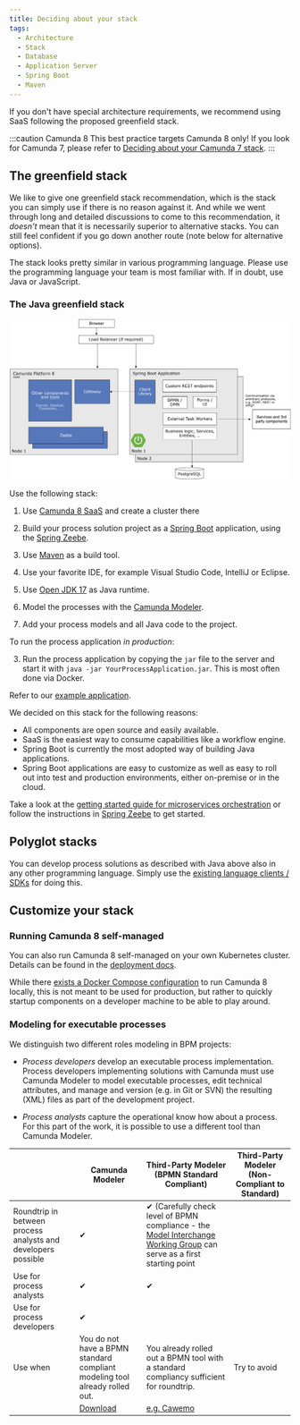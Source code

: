 ```yaml
---
title: Deciding about your stack
tags:
  - Architecture
  - Stack
  - Database
  - Application Server
  - Spring Boot
  - Maven
---
```


If you don't have special architecture requirements, we recommend using SaaS following the proposed greenfield stack.

:::caution Camunda 8
This best practice targets Camunda 8 only! If you look for Camunda 7, please refer to [Deciding about your Camunda 7 stack](../deciding-about-your-stack-c7/).
:::

## The greenfield stack

We like to give one greenfield stack recommendation, which is the stack you can simply use if there is no reason against it. And while we went through long and detailed discussions to come to this recommendation, it _doesn't_ mean that it is necessarily superior to alternative stacks. You can still feel confident if you go down another route (note below for alternative options).

The stack looks pretty similar in various programming language. Please use the programming language your team is most familiar with. If in doubt, use Java or JavaScript.

### The Java greenfield stack

![greenfield stack architecture diagram](deciding-about-your-stack-assets/greenfield-architecture.png)

Use the following stack:

1. Use [Camunda 8 SaaS](https://signup.camunda.com/accounts?utm_source=docs.camunda.io&utm_medium=referral) and create a cluster there

1. Build your process solution project as a [Spring Boot](https://spring.io/projects/spring-boot) application, using the [Spring Zeebe](/docs/apis-tools/community-clients/spring.md).

1. Use [Maven](https://maven.apache.org/) as a build tool.

1. Use your favorite IDE, for example Visual Studio Code, IntelliJ or Eclipse.

1. Use [Open JDK 17](https://jdk.java.net/17/) as Java runtime.

1. Model the processes with the [Camunda Modeler](https://camunda.org/download/modeler/).

1. Add your process models and all Java code to the project.

To run the process application _in production_:

3. Run the process application by copying the `jar` file to the server and start it with `java -jar YourProcessApplication.jar`. This is most often done via Docker.

Refer to our [example application](https://github.com/camunda-community-hub/camunda-cloud-examples/tree/main/twitter-review-java-springboot).

We decided on this stack for the following reasons:

- All components are open source and easily available.
- SaaS is the easiest way to consume capabilities like a workflow engine.
- Spring Boot is currently the most adopted way of building Java applications.
- Spring Boot applications are easy to customize as well as easy to roll out into test and production environments, either on-premise or in the cloud.

Take a look at the [getting started guide for microservices orchestration](/guides/getting-started-orchestrate-microservices.md) or follow the instructions in [Spring Zeebe](https://github.com/camunda-community-hub/spring-zeebe) to get started.

## Polyglot stacks

You can develop process solutions as described with Java above also in any other programming language. Simply use the [existing language clients / SDKs](../../../apis-tools/working-with-apis-tools.md) for doing this.

<!--
## The JavaScript greenfield stack

## The C# greenfield stack
-->

## Customize your stack

### Running Camunda 8 self-managed

You can also run Camunda 8 self-managed on your own Kubernetes cluster. Details can be found in the [deployment docs](../../../self-managed/platform-deployment/overview.md).

While there [exists a Docker Compose configuration](/docs/self-managed/platform-deployment/docker/) to run Camunda 8 locally, this is not meant to be used for production, but rather to quickly startup components on a developer machine to be able to play around.

### Modeling for executable processes

We distinguish two different roles modeling in BPM projects:

- _Process developers_ develop an executable process implementation. Process developers implementing solutions with Camunda must use Camunda Modeler to model executable processes, edit technical attributes, and manage and version (e.g. in Git or SVN) the resulting (XML) files as part of the development project.

- _Process analysts_ capture the operational know how about a process. For this part of the work, it is possible to use a different tool than Camunda Modeler.

|                                                               | Camunda Modeler                                                             | Third-Party Modeler (BPMN Standard Compliant)                                                                                                                               | Third-Party Modeler (Non-Compliant to Standard) |
| ------------------------------------------------------------- | --------------------------------------------------------------------------- | --------------------------------------------------------------------------------------------------------------------------------------------------------------------------- | ----------------------------------------------- |
| Roundtrip in between process analysts and developers possible | &#10004;                                                                    | &#10004; (Carefully check level of BPMN compliance - the [Model Interchange Working Group](http://bpmn-miwg.github.io/bpmn-miwg-tools/) can serve as a first starting point |                                                 |
| Use for process analysts                                      | &#10004;                                                                    | &#10004;                                                                                                                                                                    |                                                 |
| Use for process developers                                    | &#10004;                                                                    |                                                                                                                                                                             |                                                 |
| Use when                                                      | You do not have a BPMN standard compliant modeling tool already rolled out. | You already rolled out a BPMN tool with a standard compliancy sufficient for roundtrip.                                                                                     | Try to avoid                                    |
|                                                               | [Download](https://camunda.org/download/modeler/)                           | [e.g. Cawemo](http://cawemo.com/)                                                                                                                                           |                                                 |
